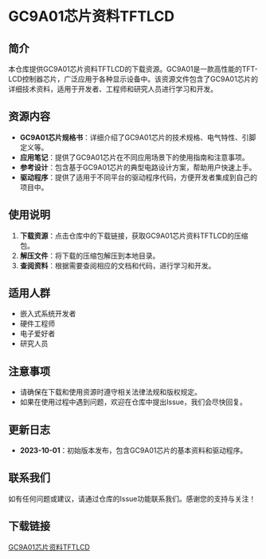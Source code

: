 # GC9A01芯片资料TFTLCD

## 简介
本仓库提供GC9A01芯片资料TFTLCD的下载资源。GC9A01是一款高性能的TFT-LCD控制器芯片，广泛应用于各种显示设备中。该资源文件包含了GC9A01芯片的详细技术资料，适用于开发者、工程师和研究人员进行学习和开发。

## 资源内容
- **GC9A01芯片规格书**：详细介绍了GC9A01芯片的技术规格、电气特性、引脚定义等。
- **应用笔记**：提供了GC9A01芯片在不同应用场景下的使用指南和注意事项。
- **参考设计**：包含基于GC9A01芯片的典型电路设计方案，帮助用户快速上手。
- **驱动程序**：提供了适用于不同平台的驱动程序代码，方便开发者集成到自己的项目中。

## 使用说明
1. **下载资源**：点击仓库中的下载链接，获取GC9A01芯片资料TFTLCD的压缩包。
2. **解压文件**：将下载的压缩包解压到本地目录。
3. **查阅资料**：根据需要查阅相应的文档和代码，进行学习和开发。

## 适用人群
- 嵌入式系统开发者
- 硬件工程师
- 电子爱好者
- 研究人员

## 注意事项
- 请确保在下载和使用资源时遵守相关法律法规和版权规定。
- 如果在使用过程中遇到问题，欢迎在仓库中提出Issue，我们会尽快回复。

## 更新日志
- **2023-10-01**：初始版本发布，包含GC9A01芯片的基本资料和驱动程序。

## 联系我们
如有任何问题或建议，请通过仓库的Issue功能联系我们。感谢您的支持与关注！

## 下载链接

[GC9A01芯片资料TFTLCD](https://pan.quark.cn/s/592a3f6a28ba)